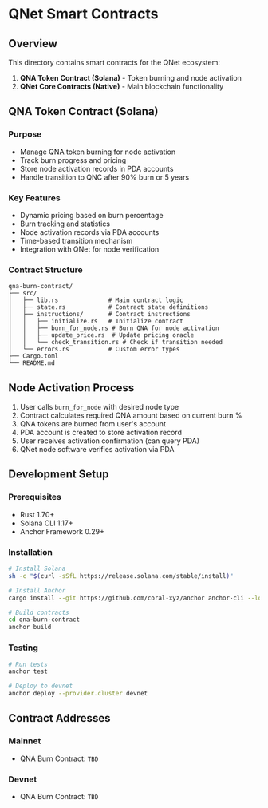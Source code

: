 # QNet Smart Contracts

## Overview

This directory contains smart contracts for the QNet ecosystem:

1. **QNA Token Contract (Solana)** - Token burning and node activation
2. **QNet Core Contracts (Native)** - Main blockchain functionality

## QNA Token Contract (Solana)

### Purpose
- Manage QNA token burning for node activation
- Track burn progress and pricing
- Store node activation records in PDA accounts
- Handle transition to QNC after 90% burn or 5 years

### Key Features
- Dynamic pricing based on burn percentage
- Burn tracking and statistics
- Node activation records via PDA accounts
- Time-based transition mechanism
- Integration with QNet for node verification

### Contract Structure
```
qna-burn-contract/
├── src/
│   ├── lib.rs              # Main contract logic
│   ├── state.rs            # Contract state definitions
│   ├── instructions/       # Contract instructions
│   │   ├── initialize.rs   # Initialize contract
│   │   ├── burn_for_node.rs # Burn QNA for node activation
│   │   ├── update_price.rs  # Update pricing oracle
│   │   └── check_transition.rs # Check if transition needed
│   └── errors.rs           # Custom error types
├── Cargo.toml
└── README.md
```

## Node Activation Process

1. User calls `burn_for_node` with desired node type
2. Contract calculates required QNA amount based on current burn %
3. QNA tokens are burned from user's account
4. PDA account is created to store activation record
5. User receives activation confirmation (can query PDA)
6. QNet node software verifies activation via PDA

## Development Setup

### Prerequisites
- Rust 1.70+
- Solana CLI 1.17+
- Anchor Framework 0.29+

### Installation
```bash
# Install Solana
sh -c "$(curl -sSfL https://release.solana.com/stable/install)"

# Install Anchor
cargo install --git https://github.com/coral-xyz/anchor anchor-cli --locked

# Build contracts
cd qna-burn-contract
anchor build
```

### Testing
```bash
# Run tests
anchor test

# Deploy to devnet
anchor deploy --provider.cluster devnet
```

## Contract Addresses

### Mainnet
- QNA Burn Contract: `TBD`

### Devnet
- QNA Burn Contract: `TBD` 